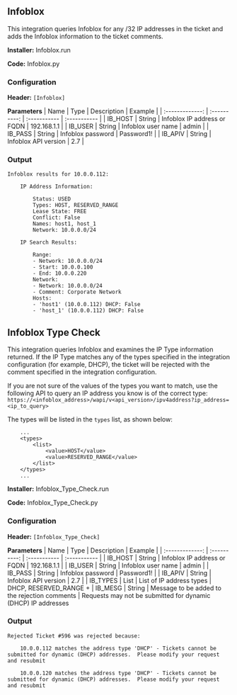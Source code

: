 ## Infoblox
This integration queries Infoblox for any /32 IP addresses in the ticket and adds the Infoblox information to the ticket comments.

**Installer:** Infoblox.run

**Code:** Infoblox.py

### Configuration

**Header:** `[Infoblox]`

**Parameters**
| Name | Type | Description | Example |
| :-------------: | :----------: | :----------- | :----------- |
| IB_HOST | String | Infoblox IP address or FQDN | 192.168.1.1 |
| IB_USER | String | Infoblox user name | admin |
| IB_PASS | String | Infoblox password | Password1! |
| IB_APIV | String | Infoblox API version | 2.7 |

### Output

    Infoblox results for 10.0.0.112:

        IP Address Information:

            Status: USED
            Types: HOST, RESERVED_RANGE
            Lease State: FREE
            Conflict: False
            Names: host1, host_1
            Network: 10.0.0.0/24

        IP Search Results:

            Range:
            - Network: 10.0.0.0/24
            - Start: 10.0.0.100
            - End: 10.0.0.220
            Network:
            - Network: 10.0.0.0/24
            - Comment: Corporate Network
            Hosts:
            - 'host1' (10.0.0.112) DHCP: False
            - 'host_1' (10.0.0.112) DHCP: False

## Infoblox Type Check
This integration queries Infoblox and examines the IP Type information returned.  If the IP Type matches any of the types specified in the integration configuration (for example, DHCP), the ticket will be rejected with the comment specified in the integration configuration.

If you are not sure of the values of the types you want to match, use the following API to query an IP address you know is of the correct type: `https://<infoblox_address>/wapi/v<api_version>/ipv4address?ip_address=<ip_to_query>`

The types will be listed in the `types` list, as shown below:

        ...
        <types>
            <list>
                <value>HOST</value>
                <value>RESERVED_RANGE</value>
            </list>
        </types>
        ...

**Installer:** Infoblox_Type_Check.run

**Code:** Infoblox_Type_Check.py

### Configuration

**Header:** `[Infoblox_Type_Check]`

**Parameters**
| Name | Type | Description | Example |
| :-------------: | :----------: | :----------- | :----------- |
| IB_HOST | String | Infoblox IP address or FQDN | 192.168.1.1 |
| IB_USER | String | Infoblox user name | admin |
| IB_PASS | String | Infoblox password | Password1! |
| IB_APIV | String | Infoblox API version | 2.7 |
| IB_TYPES | List | List of IP address types | DHCP, RESERVED_RANGE +
| IB_MESG | String | Message to be added to the rejection comments | Requests may not be submitted for dynamic (DHCP) IP addresses

### Output

    Rejected Ticket #596 was rejected because:

        10.0.0.112 matches the address type 'DHCP' - Tickets cannot be submitted for dynamic (DHCP) addresses.  Please modify your request and resubmit

        10.0.0.120 matches the address type 'DHCP' - Tickets cannot be submitted for dynamic (DHCP) addresses.  Please modify your request and resubmit
